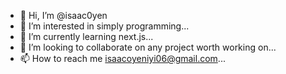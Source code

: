 - 👋 Hi, I’m @isaac0yen
- 👀 I’m interested in simply programming...
- 🌱 I’m currently learning next.js...
- 💞️ I’m looking to collaborate on any project worth working on...
- 📫 How to reach me isaacoyeniyi06@gmail.com...

<!---
isaac0yen2/isaac0yen2 is a ✨ special ✨ repository because its `README.md` (this file) appears on your GitHub profile.
You can click the Preview link to take a look at your changes.
--->

